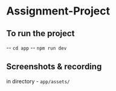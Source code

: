 # Assignment-Project

## To run the project 

-- `cd app`
-- `npm run dev`


## Screenshots & recording

in directory - `app/assets/`
